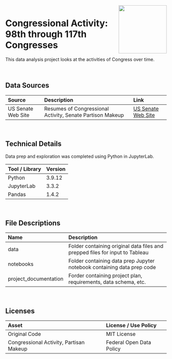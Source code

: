 <img align="right" height="150" src="https://user-images.githubusercontent.com/107127279/233161463-b4e5627d-1258-4050-80d2-d83a2abd50e7.png">

# Congressional Activity: 98th through 117th Congresses
This data analysis project looks at the activities of Congress over time.

</br> 

## Data Sources

| Source                          | Description                                               | Link                                                        |
| :------------------------------ | :-------------------------------------------------------- | :---------------------------------------------------------- |
| US Senate Web Site              | Resumes of Congressional Activity, Senate Partison Makeup | [US Senate Web Site](https://www.senate.gov/)               |


</br> 

## Technical Details
Data prep and exploration was completed using Python in JupyterLab. </br> 


| Tool / Library  | Version |
| :-------------  | :------ |
| Python          | 3.9.12  |
| JupyterLab      | 3.3.2   |
| Pandas          | 1.4.2   |


</br> 

## File Descriptions

| Name                             | Description                                                                    |
| :------------------------------- | :----------------------------------------------------------------------------- |
| data                             | Folder containing original data files and prepped files for input to Tableau   |
| notebooks                        | Folder containing data prep Jupyter notebook containing data prep code         |
| project_documentation            | Forder containing project plan, requirements, data schema, etc.                |


</br>

## Licenses

| Asset                                    | License / Use Policy         |
| :--------------------------------------- | :--------------------------- |
| Original Code                            | MIT License                  |
| Congressional Activity, Partisan Makeup  | Federal Open Data Policy     |

